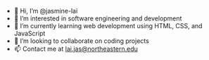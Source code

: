 - 👋 Hi, I’m @jasmine-lai
- 👀 I’m interested in software engineering and development
- 🌱 I’m currently learning web development using HTML, CSS, and JavaScript
- 💞️ I’m looking to collaborate on coding projects
- 📫 Contact me at lai.jas@northeastern.edu

<!---
jasmine-lai/jasmine-lai is a ✨ special ✨ repository because its `README.md` (this file) appears on your GitHub profile.
You can click the Preview link to take a look at your changes.
--->
